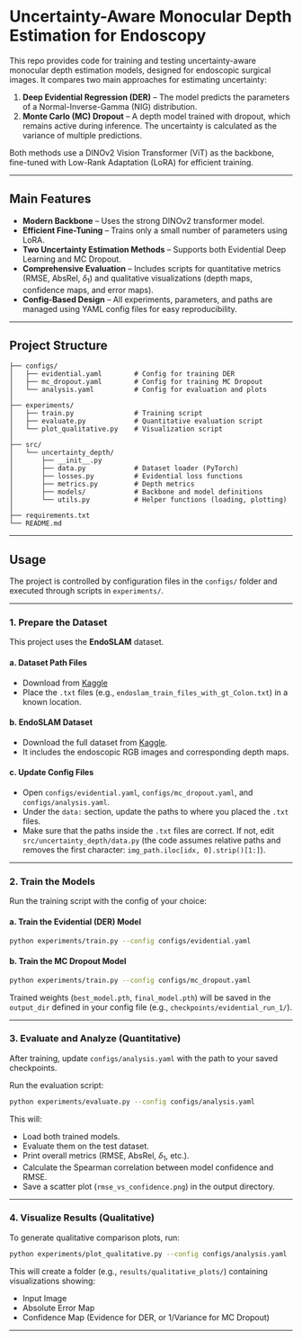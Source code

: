 # Uncertainty-Aware Monocular Depth Estimation for Endoscopy

This repo provides code for training and testing uncertainty-aware monocular depth estimation models, designed for endoscopic surgical images.
It compares two main approaches for estimating uncertainty:

1. **Deep Evidential Regression (DER)** – The model predicts the parameters of a Normal-Inverse-Gamma (NIG) distribution. 
2. **Monte Carlo (MC) Dropout** – A depth model trained with dropout, which remains active during inference. The uncertainty is calculated as the variance of multiple predictions.

Both methods use a DINOv2 Vision Transformer (ViT) as the backbone, fine-tuned with Low-Rank Adaptation (LoRA) for efficient training.

---

## Main Features

* **Modern Backbone** – Uses the strong DINOv2 transformer model.
* **Efficient Fine-Tuning** – Trains only a small number of parameters using LoRA.
* **Two Uncertainty Estimation Methods** – Supports both Evidential Deep Learning and MC Dropout.
* **Comprehensive Evaluation** – Includes scripts for quantitative metrics (RMSE, AbsRel, $\delta_1$) and qualitative visualizations (depth maps, confidence maps, and error maps).
* **Config-Based Design** – All experiments, parameters, and paths are managed using YAML config files for easy reproducibility.

---

## Project Structure

```
├── configs/
│   ├── evidential.yaml        # Config for training DER
│   ├── mc_dropout.yaml        # Config for training MC Dropout
│   └── analysis.yaml          # Config for evaluation and plots
│
├── experiments/
│   ├── train.py               # Training script
│   ├── evaluate.py            # Quantitative evaluation script
│   └── plot_qualitative.py    # Visualization script
│
├── src/
│   └── uncertainty_depth/
│       ├── __init__.py
│       ├── data.py            # Dataset loader (PyTorch)
│       ├── losses.py          # Evidential loss functions
│       ├── metrics.py         # Depth metrics
│       ├── models/            # Backbone and model definitions
│       └── utils.py           # Helper functions (loading, plotting)
│
├── requirements.txt
└── README.md
```

---

## Usage

The project is controlled by configuration files in the `configs/` folder and executed through scripts in `experiments/`.

---

### 1. Prepare the Dataset

This project uses the **EndoSLAM** dataset.

#### a. Dataset Path Files

* Download from [Kaggle](https://www.kaggle.com/datasets/mcocoz/mde-dataset-path)
* Place the `.txt` files (e.g., `endoslam_train_files_with_gt_Colon.txt`) in a known location.

#### b. EndoSLAM Dataset

* Download the full dataset from [Kaggle](https://www.kaggle.com/datasets/mcocoz/endoslam).
* It includes the endoscopic RGB images and corresponding depth maps.

#### c. Update Config Files

* Open `configs/evidential.yaml`, `configs/mc_dropout.yaml`, and `configs/analysis.yaml`.
* Under the `data:` section, update the paths to where you placed the `.txt` files.
* Make sure that the paths inside the `.txt` files are correct.
  If not, edit `src/uncertainty_depth/data.py` (the code assumes relative paths and removes the first character:
  `img_path.iloc[idx, 0].strip()[1:]`).

---

### 2. Train the Models

Run the training script with the config of your choice:

#### a. Train the Evidential (DER) Model

```bash
python experiments/train.py --config configs/evidential.yaml
```

#### b. Train the MC Dropout Model

```bash
python experiments/train.py --config configs/mc_dropout.yaml
```

Trained weights (`best_model.pth`, `final_model.pth`) will be saved in the `output_dir` defined in your config file
(e.g., `checkpoints/evidential_run_1/`).

---

### 3. Evaluate and Analyze (Quantitative)

After training, update `configs/analysis.yaml` with the path to your saved checkpoints.

Run the evaluation script:

```bash
python experiments/evaluate.py --config configs/analysis.yaml
```

This will:

* Load both trained models.
* Evaluate them on the test dataset.
* Print overall metrics (RMSE, AbsRel, $\delta_1$, etc.).
* Calculate the Spearman correlation between model confidence and RMSE.
* Save a scatter plot (`rmse_vs_confidence.png`) in the output directory.

---

### 4. Visualize Results (Qualitative)

To generate qualitative comparison plots, run:

```bash
python experiments/plot_qualitative.py --config configs/analysis.yaml
```

This will create a folder (e.g., `results/qualitative_plots/`) containing visualizations showing:

* Input Image
* Absolute Error Map
* Confidence Map (Evidence for DER, or 1/Variance for MC Dropout)

---
